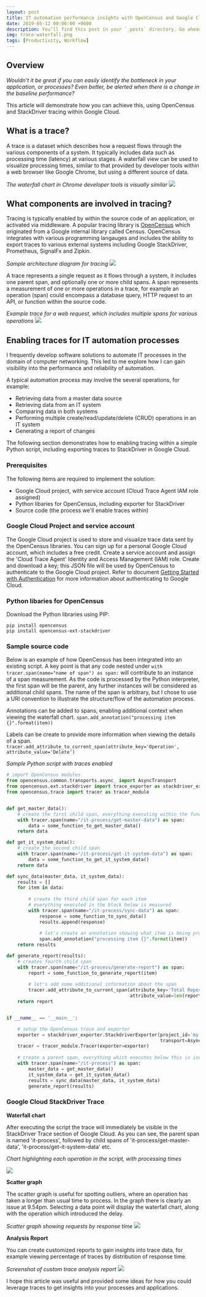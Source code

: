 ```yaml
---
layout: post
title: IT automation performance insights with OpenCensus and Google Cloud StackDriver
date: 2019-05-12 00:00:00 +0600
description: You’ll find this post in your `_posts` directory. Go ahead and edit it and re-build the site to see your changes.
img: trace-waterfall.png
tags: [Productivity, Workflow]
---
```


## Overview
*Wouldn't it be great if you can easily identify the bottleneck in your application, or processes?  Even better, be alerted when there is a change in the baseline performance?* 

This article will demonstrate how you can achieve this, using OpenCensus and StackDriver tracing within Google Cloud.

## What is a trace?

A trace is a dataset which describes how a request flows through the various components of a system.  It typically includes data such as processing time (latency) at various stages.  A waterfall view can be used to visualize processing times,  similar to that provided by developer tools within a web browser like Google Chrome, but using a different source of data.

_The waterfall chart in Chrome developer tools is visually similar_
<img src="https://github.com/pmoorey/articles/blob/master/img/tracing/chrome-waterfall.png?raw=true">

## What components are involved in tracing?

Tracing is typically enabled by within the source code of an application, or activated via middleware.  A popular tracing library is <a href="http://opencensus.io">OpenCensus</a> which originated from a Google internal library called Census.  OpenCensus integrates with various programming langauges and includes the ability to export traces to various external systems including Google StackDriver, Prometheus, SignalFx and Zipkin. 

_Sample architecture diagram for tracing_ 
<img src="https://github.com/pmoorey/articles/blob/master/img/tracing/trace-architecture.png?raw=true">

A trace represents a single request as it flows through a system, it includes one parent span, and optionally one or more child spans.  A span represents a measurement of one or more operations in a trace, for example an operation (span) could encompass a database query, HTTP request to an API, or function within the source code.

_Example trace for a web request, which includes multiple spans for various operations_ 
<img src="https://github.com/pmoorey/articles/blob/master/img/tracing/trace-example.png?raw=true">

## Enabling traces for IT automation processes

I frequently develop software solutions to automate IT processes in the domain of computer networking.  This led to me explore how I can gain visibility into the performance and reliability of automation.

A typical automation process may involve the several operations, for example:
- Retrieving data from a master data source
- Retrieving data from an IT system
- Comparing data in both systems
- Performing multiple create/read/update/delete (CRUD) operations in an IT system
- Generating a report of changes

The following section demonstrates how to enabling tracing within a simple Python script, including exporting traces to StackDriver in Google Cloud.

### Prerequisites
The following items are required to implement the solution:
- Google Cloud project, with service account (Cloud Trace Agent IAM role assigned)
- Python libaries for OpenCensus, including exporter for StackDriver
- Source code (the process we'll enable traces within)

### Google Cloud Project and service account
The Google Cloud project is used to store and visualize trace data sent by the OpenCensus libraries. You can sign up for a personal Google Cloud account, which includes a free credit.  Create a service account and assign the 'Cloud Trace Agent' Identity and Access Management (IAM) role.  Create and download a key; this JSON file will be used by OpenCensus to authenticate to the Google Cloud project.  Refer to document <a href="https://cloud.google.com/docs/authentication/getting-started">Getting Started with Authentication</a> for more information about authenticating to Google Cloud.

### Python libaries for OpenCensus

Download the Python libraries using PIP:
```
pip install opencensus
pip install opencensus-ext-stackdriver
```

### Sample source code

Below is an example of how OpenCensus has been integrated into an existing script.  A key point is that any code nested under ```with tracer.span(name="name of span") as span:``` will contribute to an instance of a span measurement.  As the code is processed by the Python interpreter, the first span will be the parent, any further instances will be considered as additional child spans.  The name of the span is arbitrary, but I chose to use a URI convention to illustrate the structure/flow of the automation process.

Annotations can be added to spans, enabling additional context when viewing the waterfall chart.
```span.add_annotation("processing item {}".format(item))```

Labels can be create to provide more information when viewing the details of a span.
```tracer.add_attribute_to_current_span(attribute_key='Operation', attribute_value='Delete')```

_Sample Python script with traces enabled_

```python
# import OpenCensus modules
from opencensus.common.transports.async_ import AsyncTransport
from opencensus.ext.stackdriver import trace_exporter as stackdriver_exporter
from opencensus.trace import tracer as tracer_module


def get_master_data():
    # create the first child span, everything executing within the function is measured
    with tracer.span(name="/it-process/get-master-data") as span:
        data = some_function_to_get_master_data()
    return data

def get_it_system_data():
    # create the second child span
    with tracer.span(name="/it-process/get-it-system-data") as span:
        data = some_function_to_get_it_system_data()
    return data

def sync_data(master_data, it_system_data):
    results = []
    for item in data:
    
        # create the third child span for each item
        # everything executed in the block below is measured
        with tracer.span(name="/it-process/sync-data") as span:
            response = some_function_to_sync_data()
            results.append(response)
           
            # let's create an annotation showing what item is being processed
            span.add_annotation("processing item {}".format(item))
    return results

def generate_report(results):
    # creates fourth child span
    with tracer.span(name="/it-process/generate-report") as span:
        report = some_function_to_generate_report(item)
        
        # let's add some additional information about the span
        tracer.add_attribute_to_current_span(attribute_key='Total Report Items',
                                             attribute_value=len(report))
    return report


if __name__ == '__main__':

    # setup the OpenCensus trace and exporter
    exporter = stackdriver_exporter.StackdriverExporter(project_id='my-google-project-id',
                                                        transport=AsyncTransport)
    tracer = tracer_module.Tracer(exporter=exporter)
    
    # create a parent span, everything which executes below this is included in the span 
    with tracer.span(name="/it-process") as span:
        master_data = get_master_data()
        it_system_data = get_it_system_data()
        results = sync_data(master_data, it_system_data)
        generate_report(results)
```

### Google Cloud StackDriver Trace

**Waterfall chart**

After executing the script the trace will immediately be visible in the StackDriver Trace section of Google Cloud.  As you can see, the parent span is named 'it-process', followed by child spans of 'it-process/get-master-data', 'it-process/get-it-system-data' etc.  

_Chart highlighting each operation in the script, with processing times_

<img src="https://github.com/pmoorey/articles/blob/master/img/tracing/trace-waterfall.png?raw=true">

**Scatter graph**

The scatter graph is useful for spotting outliers, where an operation has taken a longer than usual time to process.  In the graph there is clearly an issue at 9.54pm.  Selecting a data point will display the waterfall chart, along with the operation which introduced the delay.

_Scatter graph showing requests by response time_
<img src="https://github.com/pmoorey/articles/blob/master/img/tracing/trace-scatter-graph.png?raw=true">

**Analysis Report**

You can create customized reports to gain insights into trace data, for example viewing percentage of traces by distribution of response time.

_Screenshot of custom trace analysis report_
<img src="https://github.com/pmoorey/articles/blob/master/img/tracing/trace-report.png?raw=true">

I hope this article was useful and provided some ideas for how you could leverage traces to get insights into your processes and applications.
